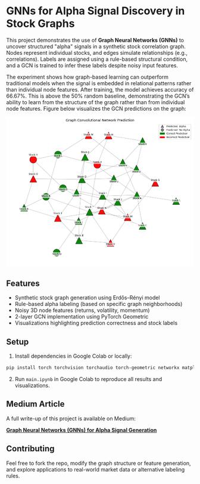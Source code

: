# GNNs for Alpha Signal Discovery in Stock Graphs

This project demonstrates the use of **Graph Neural Networks (GNNs)** to uncover structured "alpha" signals in a synthetic stock correlation graph. Nodes represent individual stocks, and edges simulate relationships (e.g., correlations). Labels are assigned using a rule-based structural condition, and a GCN is trained to infer these labels despite noisy input features.

The experiment shows how graph-based learning can outperform traditional models when the signal is embedded in relational patterns rather than individual node features. After training, the model achieves accuracy of 66.67%. This is above the 50% random baseline, demonstrating the GCN’s ability to learn from the structure of the graph rather than from individual node features. Figure below visualizes the GCN predictions on the graph:

![Prediction Visualization](gcn_predictions.png)

## Features

- Synthetic stock graph generation using Erdős–Rényi model
- Rule-based alpha labeling (based on specific graph neighborhoods)
- Noisy 3D node features (returns, volatility, momentum)
- 2-layer GCN implementation using PyTorch Geometric
- Visualizations highlighting prediction correctness and stock labels

## Setup

1. Install dependencies in Google Colab or locally:
```bash
pip install torch torchvision torchaudio torch-geometric networkx matplotlib scikit-learn
```

2. Run `main.ipynb` in Google Colab to reproduce all results and visualizations.

## Medium Article

A full write-up of this project is available on Medium:

**[Graph Neural Networks (GNNs) for Alpha Signal Generation](https://medium.com/@soroushfarid/graph-neural-networks-gnns-for-alpha-signal-generation-28e056d76323)**

## Contributing

Feel free to fork the repo, modify the graph structure or feature generation, and explore applications to real-world market data or alternative labeling rules.
